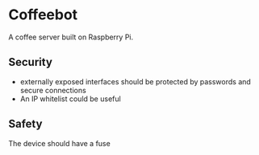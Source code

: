 Coffeebot
=========

A coffee server built on Raspberry Pi.
















## Security
* externally exposed interfaces should be protected by passwords and secure connections
* An IP whitelist could be useful



## Safety
The device should have a fuse
